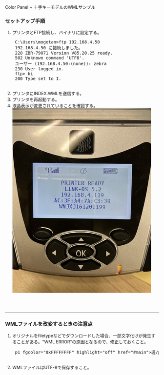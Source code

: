 Color Panel + 十字キーモデルのWMLサンプル

### セットアップ手順

1. プリンタとFTP接続し、バイナリに設定する。
    <pre>
    C:\Users\mogetan>ftp 192.168.4.50
    192.168.4.50 に接続しました。
    220 ZBR-79071 Version V85.20.25 ready.
    502 Unknown command 'UTF8'.
    ユーザー (192.168.4.50:(none)): zebra
    230 User logged in.
    ftp> bi
    200 Type set to I.
    </pre>
1. プリンタにINDEX.WMLを送信する。
1. プリンタを再起動する。
1. 液晶表示が変更されていることを確認する。
![](./Mono-Panel-Image.jpg)

<br>
<br>

---


### WMLファイルを改変するときの注意点

1. オリジナルをfiletypeなどでダウンロードした場合、一部文字化けが発生することがある。"WML ERROR"の原因となるので、修正しておくこと。
    <pre>
    p1 fgcolor="0xFFFFFFFF" highlight="off" href="#main">瑳/p1>
    </pre>

1. WMLファイルはUTF-8で保存すること。



